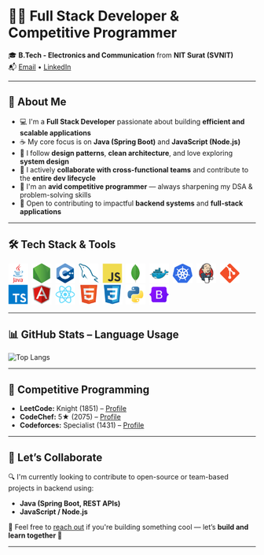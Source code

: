 # 👨‍💻 Full Stack Developer & Competitive Programmer

🎓 **B.Tech - Electronics and Communication** from **NIT Surat (SVNIT)**  
📬 [Email](mailto:samkitsalot0@gmail.com) • [LinkedIn](https://www.linkedin.com/in/salot-samkit/)

---

## 🧠 About Me

- 💻 I'm a **Full Stack Developer** passionate about building **efficient and scalable applications**  
- ☕ My core focus is on **Java (Spring Boot)** and **JavaScript (Node.js)**  
- 🎯 I follow **design patterns**, **clean architecture**, and love exploring **system design**  
- 🤝 I actively **collaborate with cross-functional teams** and contribute to the **entire dev lifecycle**  
- 🧠 I'm an **avid competitive programmer** — always sharpening my DSA & problem-solving skills  
- 🌱 Open to contributing to impactful **backend systems** and **full-stack applications**

---

## 🛠️ Tech Stack & Tools

<div>
  <img src="https://github.com/devicons/devicon/blob/master/icons/java/java-original-wordmark.svg" title="Java" alt="Java" width="40" height="40"/>&nbsp;
  <img src="https://github.com/devicons/devicon/blob/master/icons/nodejs/nodejs-original.svg" title="Node.js" alt="Node.js" width="40" height="40"/>&nbsp;
  <img src="https://github.com/devicons/devicon/blob/master/icons/cplusplus/cplusplus-original.svg" title="C++" alt="C++" width="40" height="40"/>&nbsp;
  <img src="https://github.com/devicons/devicon/blob/master/icons/mysql/mysql-original.svg" title="MySQL" alt="MySQL" width="40" height="40"/>&nbsp;
  <img src="https://github.com/devicons/devicon/blob/master/icons/javascript/javascript-original.svg" title="JavaScript" alt="JavaScript" width="40" height="40"/>&nbsp;
  <img src="https://github.com/devicons/devicon/blob/master/icons/mongodb/mongodb-original.svg" title="MongoDB" alt="MongoDB" width="40" height="40"/>&nbsp;
  <img src="https://github.com/devicons/devicon/blob/master/icons/docker/docker-original.svg" title="Docker" alt="Docker" width="40" height="40"/>&nbsp;
  <img src="https://github.com/devicons/devicon/blob/master/icons/kubernetes/kubernetes-plain.svg" title="Kubernetes" alt="Kubernetes" width="40" height="40"/>&nbsp;
  <img src="https://github.com/devicons/devicon/blob/master/icons/jenkins/jenkins-original.svg" title="Jenkins" alt="Jenkins" width="40" height="40"/>&nbsp;
  <img src="https://github.com/devicons/devicon/blob/master/icons/git/git-original.svg" title="Git" alt="Git" width="40" height="40"/>&nbsp;
  <img src="https://github.com/devicons/devicon/blob/master/icons/typescript/typescript-original.svg" title="TypeScript" alt="TypeScript" width="40" height="40"/>&nbsp;
  <img src="https://github.com/devicons/devicon/blob/master/icons/angularjs/angularjs-original.svg" title="Angular" alt="Angular" width="40" height="40"/>&nbsp;
  <img src="https://github.com/devicons/devicon/blob/master/icons/react/react-original.svg" title="React" alt="React" width="40" height="40"/>&nbsp;
  <img src="https://github.com/devicons/devicon/blob/master/icons/html5/html5-original.svg" title="HTML" alt="HTML" width="40" height="40"/>&nbsp;
  <img src="https://github.com/devicons/devicon/blob/master/icons/css3/css3-original.svg" title="CSS" alt="CSS" width="40" height="40"/>&nbsp;
  <img src="https://github.com/devicons/devicon/blob/master/icons/python/python-original.svg" title="Python" alt="Python" width="40" height="40"/>&nbsp;
  <img src="https://github.com/devicons/devicon/blob/master/icons/bootstrap/bootstrap-original.svg" title="Bootstrap" alt="Bootstrap" width="40" height="40"/>&nbsp;
</div>

---

## 📊 GitHub Stats – Language Usage

![Top Langs](https://github-readme-stats.vercel.app/api/top-langs/?username=Samkit811&layout=compact&hide=css&theme=github_dark)

---

## 🧠 Competitive Programming

- **LeetCode:** Knight (1851) – [Profile](https://leetcode.com/Samkit_1/)
- **CodeChef:** 5★ (2075) – [Profile](https://www.codechef.com/users/samkit_01)
- **Codeforces:** Specialist (1431) – [Profile](https://codeforces.com/profile/Samkit_1)

---

## 🤝 Let’s Collaborate

🔍 I'm currently looking to contribute to open-source or team-based projects in backend using:
- **Java (Spring Boot, REST APIs)**
- **JavaScript / Node.js**

📨 Feel free to [reach out](mailto:samkitsalot0@gmail.com) if you're building something cool — let’s **build and learn together 🚀**

---
